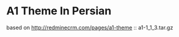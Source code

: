 A1 Theme In Persian
===========================

based on http://redminecrm.com/pages/a1-theme :: a1-1_1_3.tar.gz
